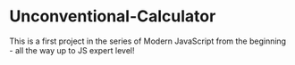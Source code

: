 # Unconventional-Calculator

This is a first project in the series of Modern JavaScript from the beginning - all the way up to JS expert level! 


